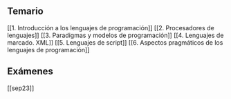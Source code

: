 ## Temario
[[1. Introducción a los lenguajes de programación]]
[[2. Procesadores de lenguajes]]
[[3. Paradigmas y modelos de programación]]
[[4. Lenguajes de marcado. XML]]
[[5. Lenguajes de script]]
[[6. Aspectos pragmáticos de los lenguajes de programación]]

## Exámenes
[[sep23]]
